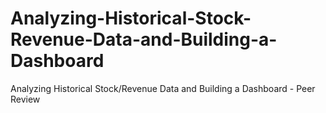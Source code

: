 # Analyzing-Historical-Stock-Revenue-Data-and-Building-a-Dashboard
Analyzing Historical Stock/Revenue Data and Building a Dashboard - Peer Review
